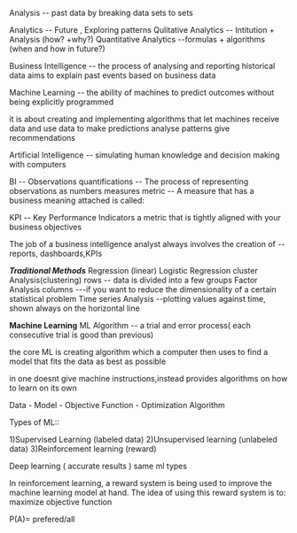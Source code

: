 
Analysis -- past data by breaking data sets to sets

Analytics -- Future , Exploring patterns
  Qulitative Analytics -- Intitution + Analysis (how? +why?)
  Quantitative Analytics --formulas + algorithms (when and how in future?)
  
Business Intelligence -- the process of analysing and reporting historical data
                         aims to explain past events based on business data

Machine Learning -- the ability of machines to predict outcomes without being explicitly programmed

   it is about creating and implementing algorithms that let machines receive data and use data to
     make predictions
     analyse patterns
     give recommendations
     
Artificial Intelligence -- simulating human knowledge and decision making with computers

BI -- 
  Observations
  quantifications -- The process of representing observations as numbers
  measures
  metric -- A measure that has a business meaning attached is called:
  
KPI -- Key Performance Indicators 
   a metric that is tightly aligned with your business objectives
   
The job of a business intelligence analyst always involves the creation of -- reports, dashboards,KPIs

***Traditional Methods***
Regression   (linear)
Logistic Regression
cluster Analysis(clustering) rows -- data is divided into a few groups
Factor Analysis  columns ---if you want to reduce the dimensionality of a certain statistical problem
Time series Analysis --plotting values against time, shown always on the horizontal line


**Machine Learning**
ML Algorithm -- a trial and error process( each consecutive trial is good than previous)

the core ML is creating algorithm which a computer then uses to find a model that fits the data as best as possible

in one doesnt give machine instructions,instead provides algorithms on how to learn on its own

Data - Model - Objective Function - Optimization Algorithm

Types of ML::

1)Supervised Learning (labeled data)
2)Unsupervised learning (unlabeled data)
3)Reinforcement learning (reward)

Deep learning ( accurate results ) same ml types

In reinforcement learning, a reward system is being used to improve the machine learning model at hand. The idea of using this reward system is to: maximize objective function


P(A)= prefered/all





  
                                  
  
